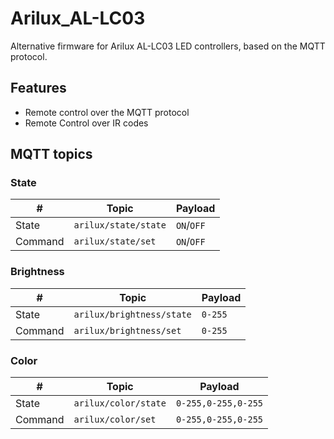 # Arilux_AL-LC03
Alternative firmware for Arilux AL-LC03 LED controllers, based on the MQTT protocol.

## Features
- Remote control over the MQTT protocol
- Remote Control over IR codes

## MQTT topics
### State
| #          | Topic                 | Payload   |
| -----------|-----------------------|-----------|
| State      | `arilux/state/state`  | `ON`/`OFF`|
| Command    | `arilux/state/set`    | `ON`/`OFF`|

### Brightness
| #          | Topic                      | Payload   |
| -----------|----------------------------|-----------|
| State      | `arilux/brightness/state`  |  `0-255`  |
| Command    | `arilux/brightness/set`    |  `0-255`  |

### Color
| #          | Topic                 | Payload             |
| -----------|-----------------------|---------------------|
| State      | `arilux/color/state`  | `0-255,0-255,0-255` |
| Command    | `arilux/color/set`    | `0-255,0-255,0-255` |
